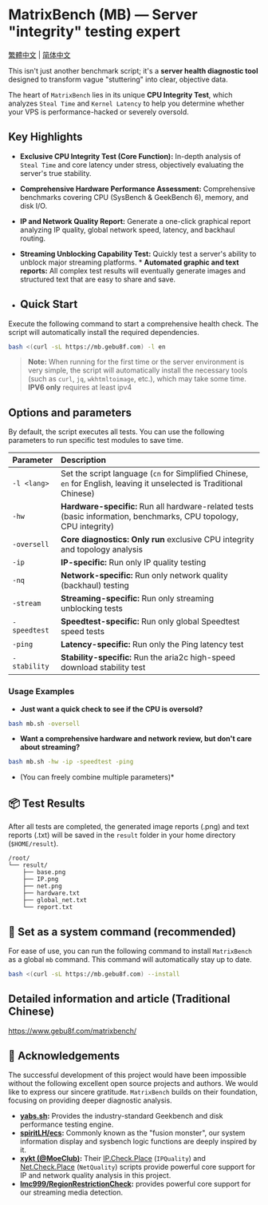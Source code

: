 # MatrixBench (MB) — Server "integrity" testing expert

[繁體中文](https://github.com/gebu8f8/MatrixBench/blob/main/README_zh.md) | [简体中文](https://github.com/gebu8f8/MatrixBench/blob/main/README_cn.md)

This isn't just another benchmark script; it's a **server health diagnostic tool** designed to transform vague "stuttering" into clear, objective data.

The heart of `MatrixBench` lies in its unique **CPU Integrity Test**, which analyzes `Steal Time` and `Kernel Latency` to help you determine whether your VPS is performance-hacked or severely oversold.

## Key Highlights

* **Exclusive CPU Integrity Test (Core Function):** In-depth analysis of `Steal Time` and core latency under stress, objectively evaluating the server's true stability.
* **Comprehensive Hardware Performance Assessment:** Comprehensive benchmarks covering CPU (SysBench & GeekBench 6), memory, and disk I/O.
* **IP and Network Quality Report:** Generate a one-click graphical report analyzing IP quality, global network speed, latency, and backhaul routing.
* **Streaming Unblocking Capability Test:** Quickly test a server's ability to unblock major streaming platforms. * **Automated graphic and text reports:** All complex test results will eventually generate images and structured text that are easy to share and save.

* ## Quick Start

Execute the following command to start a comprehensive health check. The script will automatically install the required dependencies.

```bash
bash <(curl -sL https://mb.gebu8f.com) -l en
```
> **Note:** When running for the first time or the server environment is very simple, the script will automatically install the necessary tools (such as `curl`, `jq`, `wkhtmltoimage`, etc.), which may take some time. **IPV6 only** requires at least ipv4
## Options and parameters
By default, the script executes all tests. You can use the following parameters to run specific test modules to save time.

| Parameter | Description |
| :--------------- | :----------------------------------------------- |
| `-l <lang>` | Set the script language (`cn` for Simplified Chinese, `en` for English, leaving it unselected is Traditional Chinese) |
| `-hw` | **Hardware-specific:** Run all hardware-related tests (basic information, benchmarks, CPU topology, CPU integrity) |
| `-oversell` | **Core diagnostics:** **Only run** exclusive CPU integrity and topology analysis |
| `-ip` | **IP-specific:** Run only IP quality testing |
| `-nq` | **Network-specific:** Run only network quality (backhaul) testing |
| `-stream` | **Streaming-specific:** Run only streaming unblocking tests |
| `-speedtest` | **Speedtest-specific:** Run only global Speedtest speed tests |
| `-ping` | **Latency-specific:** Run only the Ping latency test |
| `-stability` | **Stability-specific:** Run the aria2c high-speed download stability test |
### Usage Examples

* **Just want a quick check to see if the CPU is oversold?**
```bash
bash mb.sh -oversell
```
* **Want a comprehensive hardware and network review, but don't care about streaming?**
```bash
bash mb.sh -hw -ip -speedtest -ping
```
* (You can freely combine multiple parameters)*
## 📦 Test Results

After all tests are completed, the generated image reports (.png) and text reports (.txt) will be saved in the `result` folder in your home directory (`$HOME/result`).

```
/root/
└── result/
    ├── base.png
    ├── IP.png
    ├── net.png
    ├── hardware.txt
    ├── global_net.txt
    └── report.txt
```
## 🚀 Set as a system command (recommended)

For ease of use, you can run the following command to install `MatrixBench` as a global `mb` command. This command will automatically stay up to date.

```bash
bash <(curl -sL https://mb.gebu8f.com) --install
```
## Detailed information and article (Traditional Chinese)
https://www.gebu8f.com/matrixbench/
## 🙏 Acknowledgements

The successful development of this project would have been impossible without the following excellent open source projects and authors. We would like to express our sincere gratitude. `MatrixBench` builds on their foundation, focusing on providing deeper diagnostic analysis.

* **[yabs.sh](https://github.com/masonr/yet-another-bench-script):** Provides the industry-standard Geekbench and disk performance testing engine.
* **[spiritLH/ecs](https://github.com/spiritLH/ecs):** Commonly known as the "fusion monster", our system information display and sysbench logic functions are deeply inspired by it.
* **[xykt (@MoeClub)](https://github.com/MoeClub):** Their [IP.Check.Place](https://ip.check.place/) (`IPQuality`) and [Net.Check.Place](https://net.check.place/) (`NetQuality`) scripts provide powerful core support for IP and network quality analysis in this project.
* **[lmc999/RegionRestrictionCheck](https://github.com/lmc999/RegionRestrictionCheck):** provides powerful core support for our streaming media detection.

